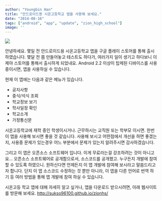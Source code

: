 ```yaml
---
author: "Youngbin Han"
title: "안드로이드용 시온고등학교 앱을 사용해 보세요."
date: "2014-08-16"
tags: ["android", "app", "update", "zion_high_school"]
image: ''
---
```

![]("https://sukso96100.github.io/blogimgs/zion.png")

안녕하세요. 몇일 전 안드로이드용 시온고등학교 앱을 구글 플레이 스토어를 통해 출시하였습니다.
몇달 전 쯤 만들어놓고 테스트도 하다가, 여러가지 일이 생기고 하다보니 이제야 스토어를 통해서 출시하게 되었내요.
Android 2.2 이상이 탑제된 디바이스를 사용중이시면, 앱을 사용하실 수 있습니다.

현재 이 앱에는 다음과 같은 메뉴가 있습니다.

* 공지사항
* 중식/석식 조회
* 학교정보 보기
* 학사일정 확인
* 학교소개
* 가정통신문

시온고등학교에 재학 중인 학생이시거나. 근무하시는 교직원 또는 학부모 이시면. 한번 이 앱을 사용해 보시면 좋을 것 같습니다.
사용해 보시고 어떤점에서 개선을 하면 좋겠는지, 사용중 문제가 있는경우 어느 부분에서 문제가 있는지 알려주시면 감사하겠습니다.

그리고 이 앱은 오픈소스 소프트웨어 입니다. 이게 무료라는걸 강조하려는 것이 아니고요... 오픈소스 소프트웨어로 공개함으로서,
소스코드를 공개했고. 누구든지 개발에 참여할 수 있도록 하였으니. 원하신다면 언제든지 이 앱 개발에 참여해 보시라고 말씀드리고자 합니다.
단지 이 앱 소스코드 수정하는 것 뿐만 아니라, 이 앱을 다른 언어로 번역 하기 등 여러 방법을 통해 앱 개발에 참여 하실 수 있습니다.

시온고등 학교 앱에 대해 자세히 알고 싶거나, 앱을 다운로드 받으시려면, 아래 웹사이트를 방문해 보세요.
<a href="http://sukso96100.github.io/zionhs/">http://sukso96100.github.io/zionhs/</a>
